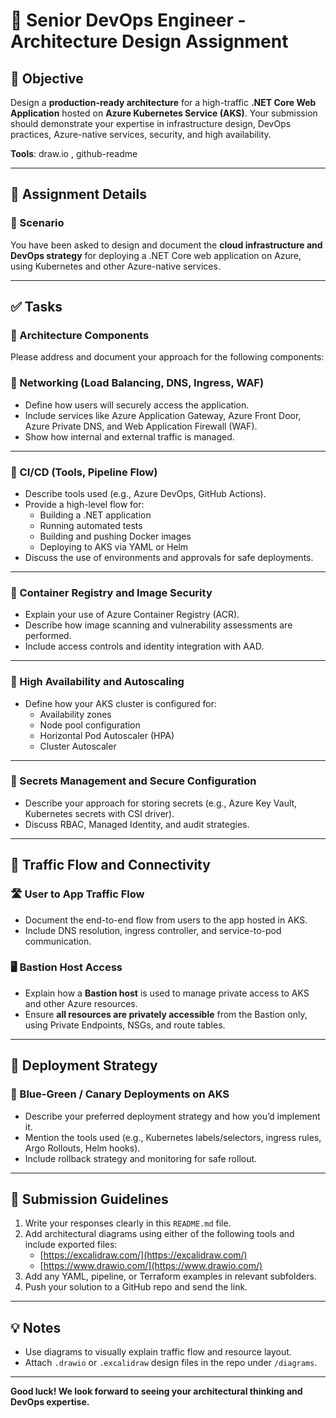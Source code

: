 # 🧠 Senior DevOps Engineer - Architecture Design Assignment

## 📌 Objective

Design a **production-ready architecture** for a high-traffic **.NET Core Web Application** hosted on **Azure Kubernetes Service (AKS)**. Your submission should demonstrate your expertise in infrastructure design, DevOps practices, Azure-native services, security, and high availability.

**Tools**: draw.io , github-readme

---

## 🚀 Assignment Details

### 🎯 Scenario

You have been asked to design and document the **cloud infrastructure and DevOps strategy** for deploying a .NET Core web application on Azure, using Kubernetes and other Azure-native services.

---
## ✅ Tasks 

### 📐 Architecture Components

Please address and document your approach for the following components:

### 🔹 Networking (Load Balancing, DNS, Ingress, WAF)

- Define how users will securely access the application.
- Include services like Azure Application Gateway, Azure Front Door, Azure Private DNS, and Web Application Firewall (WAF).
- Show how internal and external traffic is managed.

---

### 🔹 CI/CD (Tools, Pipeline Flow)

- Describe tools used (e.g., Azure DevOps, GitHub Actions).
- Provide a high-level flow for:
  - Building a .NET application
  - Running automated tests
  - Building and pushing Docker images
  - Deploying to AKS via YAML or Helm
- Discuss the use of environments and approvals for safe deployments.

---

### 🔹 Container Registry and Image Security

- Explain your use of Azure Container Registry (ACR).
- Describe how image scanning and vulnerability assessments are performed.
- Include access controls and identity integration with AAD.

---

### 🔹 High Availability and Autoscaling

- Define how your AKS cluster is configured for:
  - Availability zones
  - Node pool configuration
  - Horizontal Pod Autoscaler (HPA)
  - Cluster Autoscaler

---

### 🔹 Secrets Management and Secure Configuration

- Describe your approach for storing secrets (e.g., Azure Key Vault, Kubernetes secrets with CSI driver).
- Discuss RBAC, Managed Identity, and audit strategies.

---

## 🔄 Traffic Flow and Connectivity

### 🛣️ User to App Traffic Flow

- Document the end-to-end flow from users to the app hosted in AKS.
- Include DNS resolution, ingress controller, and service-to-pod communication.

### 🖥️ Bastion Host Access

- Explain how a **Bastion host** is used to manage private access to AKS and other Azure resources.
- Ensure **all resources are privately accessible** from the Bastion only, using Private Endpoints, NSGs, and route tables.

---

## 🔁 Deployment Strategy

### 🔄 Blue-Green / Canary Deployments on AKS

- Describe your preferred deployment strategy and how you’d implement it.
- Mention the tools used (e.g., Kubernetes labels/selectors, ingress rules, Argo Rollouts, Helm hooks).
- Include rollback strategy and monitoring for safe rollout.

---

## 📂 Submission Guidelines

1. Write your responses clearly in this `README.md` file.
2. Add architectural diagrams using either of the following tools and include exported files:
   - [https://excalidraw.com/](https://excalidraw.com/)
   - [https://www.drawio.com/](https://www.drawio.com/)
3. Add any YAML, pipeline, or Terraform examples in relevant subfolders.
4. Push your solution to a GitHub repo and send the link.

---

## 💡 Notes

- Use diagrams to visually explain traffic flow and resource layout.
- Attach `.drawio` or `.excalidraw` design files in the repo under `/diagrams`.

---

**Good luck! We look forward to seeing your architectural thinking and DevOps expertise.**
